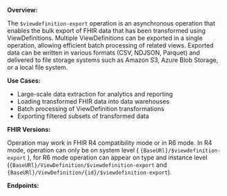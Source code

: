 **Overview:**

The `$viewdefinition-export` operation is an asynchronous operation that enables the bulk export of FHIR data that has been transformed using ViewDefinitions. Multiple ViewDefinitions can be exported in a single operation, allowing efficient batch processing of related views. Exported data can be written in various formats (CSV, NDJSON, Parquet) and delivered to file storage systems such as Amazon S3, Azure Blob Storage, or a local file system.

**Use Cases:**
* Large-scale data extraction for analytics and reporting
* Loading transformed FHIR data into data warehouses
* Batch processing of ViewDefinition transformations
* Exporting filtered subsets of transformed data

**FHIR Versions:**

Operation may work in FHIR R4 compatibility mode or in R6 mode.
In R4 mode, operation can only be on system level ( `{BaseURl}/$viewdefinition-export` ),
for R6 mode operation can appear on type and instance level 
(`{BaseURl}/ViewDefinition/$viewdefinition-export` and `{BaseURl}/ViewDefinition/{id}/$viewdefinition-export`).

**Endpoints:**